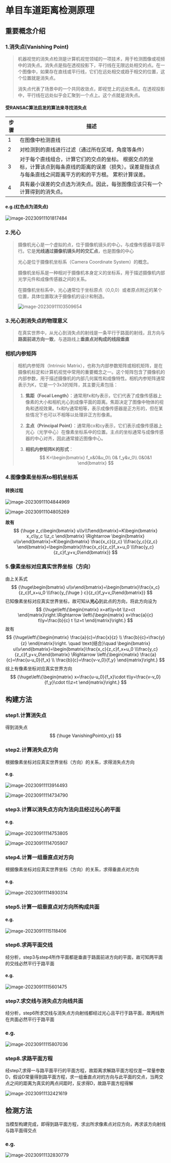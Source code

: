 # 单目车道距离检测原理

## 重要概念介绍

### 1.消失点(Vanishing Point)

> 机器视觉的消失点检测是计算机视觉领域的一项技术，用于检测图像或视频中的消失点。消失点是指在透视投影下，平行线在无限远处相交的点。在一个图像中，如果存在直线或平行线，它们在远处相交或趋于相交的位置，这个位置就是消失点。
>
> 消失点代表了场景中的一个共同收敛点，即视觉上的远处焦点。在透视投影中，平行线在远处似乎会汇聚到一个点上。这个点就是消失点。

#### 受RANSAC算法启发的算法来寻找消失点

| 步骤 | 描述                                                         |
| ---- | ------------------------------------------------------------ |
| 1    | 在图像中检测直线                                             |
| 2    | 对检测到的直线进行过滤（通过所在区域，角度等条件）           |
| 3    | 对于每个直线组合，计算它们的交点的坐标。 根据交点的坐标，计算该点到每条直线的距离的误差（损失）。误差是指该点与每条直线之间距离平方的和的平方根。 累积计算误差。 |
| 4    | 具有最小误差的交点选为消失点。因此，每张图像应该只有一个计算得到的消失点。 |

#### e.g.(红色点为消失点)

![image-20230911101817484](https://imgurl-x.oss-cn-hangzhou.aliyuncs.com/xuxing-img/image-20230911101817484.png)

### 2.光心

>摄像机光心是一个虚拟的点，位于摄像机镜头的中心，与成像传感器平面平行。它是**光线通过摄像机镜头时的交汇点**，也是图像的中心
>
>光心是位于摄像机坐标系（Camera Coordinate System）的概念。
>
>摄像机坐标系是一种相对于摄像机本身定义的坐标系，用于描述摄像机内部光学元件和成像传感器之间的关系。
>
>在摄像机坐标系中，光心通常位于坐标原点（0,0,0）或者原点附近的某个位置，具体位置取决于摄像机的设计和制造。
>
>![image-20230911103509654](https://imgurl-x.oss-cn-hangzhou.aliyuncs.com/xuxing-img/image-20230911103509654.png)

### 3.光心到消失点的物理意义

> 在真实世界中，从光心到消失点的射线是一条平行于路面的射线，且方向与**路面前进方向一致**，与道路线上**垂直点对构成的线段垂直**

### 相机内参矩阵

> 相机内参矩阵（Intrinsic Matrix），也称为内部参数矩阵或相机矩阵，是在摄像机标定和计算机视觉中常用的重要概念之一。这个矩阵包含了摄像机的内部参数，用于描述摄像机的内部几何属性和成像特性。相机内参矩阵通常表示为K，它是一个3x3的矩阵，其主要元素包括：
>
> 1. **焦距（Focal Length）**：通常用fx和fy表示，它们代表了成像传感器上像素的大小和相机光心到成像平面的距离。焦距决定了图像中物体的视角和透视效果。fx和fy通常相等，表示成像传感器是正方形的，但在某些情况下也可以不相等以处理非正方形像素。
>
> 2. **主点（Principal Point）**：通常用cx和cy表示，它们表示成像传感器上光心（光学中心）在像素坐标系中的位置。主点的坐标通常与成像传感器的中心对齐，因此通常接近图像中心。
>
> 3. **相机内参矩阵K的形式**：
>    $$
>    K=\begin{bmatrix}
>      f_x&0&u_0\\
>      0& f_y&v_0\\
>      0&0&1
>    \end{bmatrix}
>    $$

### 4.图像像素坐标系to相机坐标系

#### 转换过程

![image-20230911104844969](https://imgurl-x.oss-cn-hangzhou.aliyuncs.com/xuxing-img/image-20230911104844969.png)

![image-20230911104805269](https://imgurl-x.oss-cn-hangzhou.aliyuncs.com/xuxing-img/image-20230911104805269.png)

**故有**
$$
{\huge z_c\begin{bmatrix} u\\v\\1\end{bmatrix}=K\begin{bmatrix}
 x_c\\y_c
 \\z_c
\end{bmatrix}
\Rightarrow 
\begin{bmatrix} u\\v\end{bmatrix}=K\begin{bmatrix}
 \frac{x_c}{z_c} \\\frac{y_c}{z_c}
\end{bmatrix}=\begin{bmatrix}\frac{x_c}{z_c}f_x+u_0  \\\frac{y_c}{z_c}f_y+v_0\end{bmatrix}}
$$

### 5.像素坐标对应真实世界坐标（方向）

由上关系式
$$
{\huge\begin{bmatrix} u\\v\end{bmatrix}=\begin{bmatrix}\frac{x_c}{z_c}f_x+u_0  \\\frac{y_{\huge } c}{z_c}f_y+v_0\end{bmatrix}}
$$
已知像素坐标对应真实世界坐标，故可知从**光心**到此点的方向，将此方向设为
$$
{\huge\left\{\begin{matrix}
 x=at\\y=bt
 \\z=ct
\end{matrix}\right.\Rightarrow 
\left\{\begin{matrix}
 x=\frac{a}{c} t\\y=\frac{b}{c} t
 \\z=t
\end{matrix}\right.}
$$
故有
$$
{\huge\left\{\begin{matrix}
 \frac{a}{c}=\frac{x}{z}  \\ \frac{b}{c}=\frac{y}{z}
\end{matrix}\right.
\quad 
\text{结合}\quad
\begin{bmatrix} u\\v\end{bmatrix}=\begin{bmatrix}\frac{x_c}{z_c}f_x+u_0  \\\frac{y_c}{z_c}f_y+v_0\end{bmatrix}
\Rightarrow 
\left\{\begin{matrix}
 \frac{a}{c}=\frac{u-u_0}{f_x}  \\ \frac{b}{c}=\frac{v-v_0}{f_y}
\end{matrix}\right.}
$$
综上有像素坐标对应真实世界方向
$$
{\huge\left\{\begin{matrix}
x=\frac{u-u_0}{f_x}\cdot t\\y=\frac{v-v_0}{f_y}\cdot t\\z=t
\end{matrix}\right.}
$$

## 构建方法

### step1.计算消失点

得到消失点
$$
{\huge VanishingPoint(x,y)}
$$


### step2.计算消失点方向

根据像素坐标对应真实世界坐标（方向）的关系，求得消失点方向

#### e.g.

![image-20230911113914493](https://imgurl-x.oss-cn-hangzhou.aliyuncs.com/xuxing-img/image-20230911113914493.png)

![image-20230911114734790](https://imgurl-x.oss-cn-hangzhou.aliyuncs.com/xuxing-img/image-20230911114734790.png)

### step3.计算以消失点方向为法向且经过光心的平面

#### e.g.

![image-20230911114753805](https://imgurl-x.oss-cn-hangzhou.aliyuncs.com/xuxing-img/image-20230911114753805.png)

![image-20230911114705907](https://imgurl-x.oss-cn-hangzhou.aliyuncs.com/xuxing-img/image-20230911114705907.png)



### step4.计算一组垂直点对方向

根据像素坐标对应真实世界坐标（方向）的关系，求得垂直点对方向

#### e.g.

![image-20230911114930314](https://imgurl-x.oss-cn-hangzhou.aliyuncs.com/xuxing-img/image-20230911114930314.png)

### step5.计算一组垂直点对方向所构成共面

#### e.g.

![image-20230911115118406](https://imgurl-x.oss-cn-hangzhou.aliyuncs.com/xuxing-img/image-20230911115118406.png)

### step6.求两平面交线

经分析，step3与step4所作平面都是垂直于路面前进方向的平面，故可知两平面的交线必然平行于路平面

#### e.g.

![image-20230911115601475](https://imgurl-x.oss-cn-hangzhou.aliyuncs.com/xuxing-img/image-20230911115601475.png)

### step7.求交线与消失点方向线共面

经分析，step6所求交线与消失点方向射线都经过光心且平行于路平面，故两线所在共面必然平行于路平面

### e.g.

![image-20230911115807036](https://imgurl-x.oss-cn-hangzhou.aliyuncs.com/xuxing-img/image-20230911115807036.png)

### step8.求路平面方程

经step7,求得一与路平面平行的平面方程，故距离求解路平面方程仅差一常量参数D，假设D常量得到路平面方程，求一组垂直点对的方向与此平面的交点，当两交点之间的距离为真实的两点间距时，反求得D，故路平面方程得解

![image-20230911132421619](https://imgurl-x.oss-cn-hangzhou.aliyuncs.com/xuxing-img/image-20230911132421619.png)

## 检测方法

当模型构建完成，即得到路平面方程，求出所求像素点对应方向，再求该方向射线与路平面得交点

### e.g.

![image-20230911132830779](https://imgurl-x.oss-cn-hangzhou.aliyuncs.com/xuxing-img/image-20230911132830779.png)